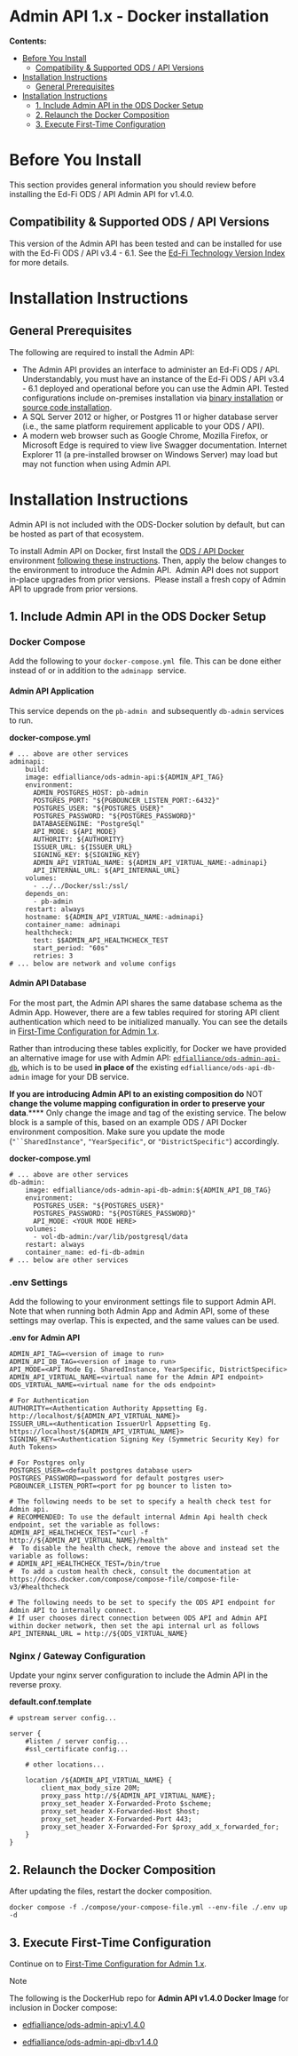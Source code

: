 # Admin API 1.x - Docker installation

**Contents:**

* [Before You Install](#before-you-install)
  * [Compatibility & Supported ODS / API Versions](#compatibility-supported-ods-api-versions)
* [Installation Instructions](#installation-instructions)
  * [General Prerequisites](#general-prerequisites)
* [Installation Instructions](#installation-instructions)
  * [1\. Include Admin API in the ODS Docker Setup](#1-include-admin-api-in-the-ods-docker-setup)
  * [2\. Relaunch the Docker Composition](#2-relaunch-the-docker-composition)
  * [3\. Execute First-Time Configuration](#3-execute-first-time-configuration)

# Before You Install

This section provides general information you should review before installing the Ed-Fi ODS / API Admin API for v1.4.0.

## Compatibility & Supported ODS / API Versions

This version of the Admin API has been tested and can be installed for use with the Ed-Fi ODS / API v3.4 - 6.1. See the [Ed-Fi Technology Version Index](https://edfi.atlassian.net/wiki/spaces/ETKB/pages/20875717/Ed-Fi+Technology+Version+Index) for more details.

# Installation Instructions

## General Prerequisites

The following are required to install the Admin API:

* The Admin API provides an interface to administer an Ed-Fi ODS / API. Understandably, you must have an instance of the Ed-Fi ODS / API v3.4 - 6.1 deployed and operational before you can use the Admin API. Tested configurations include on-premises installation via [binary installation](https://edfi.atlassian.net/wiki/spaces/ODSAPIS3V520/pages/25100419/Getting+Started+-+Binary+Installation) or [source code installation](https://edfi.atlassian.net/wiki/spaces/ODSAPIS3V520/pages/25100348/Getting+Started+-+Source+Code+Installation).
* A SQL Server 2012 or higher, or Postgres 11 or higher database server (i.e., the same platform requirement applicable to your ODS / API).
* A modern web browser such as Google Chrome, Mozilla Firefox, or Microsoft Edge is required to view live Swagger documentation. Internet Explorer 11 (a pre-installed browser on Windows Server) may load but may not function when using Admin API.

# Installation Instructions

Admin API is not included with the ODS-Docker solution by default, but can be hosted as part of that ecosystem.

To install Admin API on Docker, first Install the [ODS / API Docker](https://github.com/Ed-Fi-Alliance-OSS/Ed-Fi-ODS-Docker) environment [following these instructions](https://edfi.atlassian.net/wiki/display/EDFITOOLS/Docker+Deployment). Then, apply the below changes to the environment to introduce the Admin API.  Admin API does not support in-place upgrades from prior versions.  Please install a fresh copy of Admin API to upgrade from prior versions.

## 1\. Include Admin API in the ODS Docker Setup

### Docker Compose

Add the following to your `docker-compose.yml`  file. This can be done either instead of or in addition to the `adminapp`  service.

#### Admin API Application

This service depends on the `pb-admin`  and subsequently `db-admin` services to run.

**docker-compose.yml**

```
# ... above are other services
adminapi:
    build:
    image: edfialliance/ods-admin-api:${ADMIN_API_TAG}
    environment:
      ADMIN_POSTGRES_HOST: pb-admin
      POSTGRES_PORT: "${PGBOUNCER_LISTEN_PORT:-6432}"
      POSTGRES_USER: "${POSTGRES_USER}"
      POSTGRES_PASSWORD: "${POSTGRES_PASSWORD}"
      DATABASEENGINE: "PostgreSql"
      API_MODE: ${API_MODE}
      AUTHORITY: ${AUTHORITY}
      ISSUER_URL: ${ISSUER_URL}
      SIGNING_KEY: ${SIGNING_KEY}
      ADMIN_API_VIRTUAL_NAME: ${ADMIN_API_VIRTUAL_NAME:-adminapi}
      API_INTERNAL_URL: ${API_INTERNAL_URL}
    volumes:
      - ../../Docker/ssl:/ssl/
    depends_on:
      - pb-admin
    restart: always
    hostname: ${ADMIN_API_VIRTUAL_NAME:-adminapi}
    container_name: adminapi
    healthcheck:
      test: $$ADMIN_API_HEALTHCHECK_TEST
      start_period: "60s"
      retries: 3
# ... below are network and volume configs
```

#### Admin API Database

For the most part, the Admin API shares the same database schema as the Admin App. However, there are a few tables required for storing API client authentication which need to be initialized manually. You can see the details in [First-Time Configuration for Admin 1.x](../admin-api-1x-for-odsapi-5x-6x/first-time-configuration-for-admin-api-1x.md).

Rather than introducing these tables explicitly, for Docker we have provided an alternative image for use with Admin API: [`edfialliance/ods-admin-api-db`](https://hub.docker.com/r/edfialliance/ods-admin-api-db), which is to be used **in place of** the existing `edfialliance/ods-api-db-admin` image for your DB service.

**If you are introducing Admin API to an existing composition do** NOT **change the volume mapping configuration in order to preserve your data**.**** Only change the image and tag of the existing service. The below block is a sample of this, based on an example ODS / API Docker environment composition. Make sure you update the mode (`"``SharedInstance"`, `"YearSpecific"`, or `"DistrictSpecific"`) accordingly.

**docker-compose.yml**

```
# ... above are other services
db-admin:
    image: edfialliance/ods-admin-api-db-admin:${ADMIN_API_DB_TAG}
    environment:
      POSTGRES_USER: "${POSTGRES_USER}"
      POSTGRES_PASSWORD: "${POSTGRES_PASSWORD}"
      API_MODE: <YOUR MODE HERE>
    volumes:
      - vol-db-admin:/var/lib/postgresql/data
    restart: always
    container_name: ed-fi-db-admin
# ... below are other services
```

### .env Settings

Add the following to your environment settings file to support Admin API. Note that when running both Admin App and Admin API, some of these settings may overlap. This is expected, and the same values can be used.

**.env for Admin API**

```
ADMIN_API_TAG=<version of image to run>
ADMIN_API_DB_TAG=<version of image to run>
API_MODE=<API Mode Eg. SharedInstance, YearSpecific, DistrictSpecific>
ADMIN_API_VIRTUAL_NAME=<virtual name for the Admin API endpoint>
ODS_VIRTUAL_NAME=<virtual name for the ods endpoint>

# For Authentication
AUTHORITY=<Authentication Authority Appsetting Eg. http://localhost/${ADMIN_API_VIRTUAL_NAME}>
ISSUER_URL=<Authentication IssuerUrl Appsetting Eg. https://localhost/${ADMIN_API_VIRTUAL_NAME}>
SIGNING_KEY=<Authentication Signing Key (Symmetric Security Key) for Auth Tokens>

# For Postgres only
POSTGRES_USER=<default postgres database user>
POSTGRES_PASSWORD=<password for default postgres user>
PGBOUNCER_LISTEN_PORT=<port for pg bouncer to listen to>

# The following needs to be set to specify a health check test for Admin api.
# RECOMMENDED: To use the default internal Admin Api health check endpoint, set the variable as follows:
ADMIN_API_HEALTHCHECK_TEST="curl -f http://${ADMIN_API_VIRTUAL_NAME}/health"
#  To disable the health check, remove the above and instead set the variable as follows:
# ADMIN_API_HEALTHCHECK_TEST=/bin/true
#  To add a custom health check, consult the documentation at https://docs.docker.com/compose/compose-file/compose-file-v3/#healthcheck

# The following needs to be set to specify the ODS API endpoint for Admin API to internally connect.
# If user chooses direct connection between ODS API and Admin API within docker network, then set the api internal url as follows
API_INTERNAL_URL = http://${ODS_VIRTUAL_NAME}
```

### Nginx / Gateway Configuration

Update your nginx server configuration to include the Admin API in the reverse proxy.

**default.conf.template**

```
# upstream server config...

server {
    #listen / server config...
    #ssl_certificate config...

    # other locations...

    location /${ADMIN_API_VIRTUAL_NAME} {
        client_max_body_size 20M;
        proxy_pass http://${ADMIN_API_VIRTUAL_NAME};
        proxy_set_header X-Forwarded-Proto $scheme;
        proxy_set_header X-Forwarded-Host $host;
        proxy_set_header X-Forwarded-Port 443;
        proxy_set_header X-Forwarded-For $proxy_add_x_forwarded_for;
    }
}
```

## 2\. Relaunch the Docker Composition

After updating the files, restart the docker composition.

```
docker compose -f ./compose/your-compose-file.yml --env-file ./.env up -d
```

## 3\. Execute First-Time Configuration

Continue on to [First-Time Configuration for Admin 1.x](../admin-api-1x-for-odsapi-5x-6x/first-time-configuration-for-admin-api-1x.md).

> [!NOTE]
> The following is the DockerHub repo for **Admin API v1.4.0 Docker Image** for inclusion in Docker compose:
>
> * [edfialliance/ods-admin-api:v1.4.0](https://hub.docker.com/layers/edfialliance/ods-admin-api/v1.4/images/sha256-0a52face1b03e94892dc4d82e05f2fae05e635f1c46b2baf081bbcf2e81d76b1?context=explore)
>
> * [edfialliance/ods-admin-api-db:v1.4.0](https://hub.docker.com/layers/edfialliance/ods-admin-api-db/v1.4/images/sha256-70375e3564e9d409dfe8c25d27d504f1b3e15f75e454c9da9f5dc40c30c9d4a3?context=explore)
